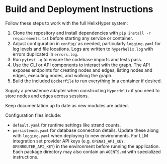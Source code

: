 # Build and Deployment Instructions

Follow these steps to work with the full HelixHyper system:

1. Clone the repository and install dependencies with `pip install -r requirements.txt` before starting any service or container.
2. Adjust configuration in `config/` as needed, particularly `logging.yaml` for log levels and file locations.
   Logs are written to `hyperhelix.log` with errors duplicated in `errors.log`.
3. Run `pytest -q` to ensure the codebase imports and tests pass.
4. Use the CLI or API components to interact with the graph. The API exposes endpoints for creating nodes and edges, listing nodes and edges, executing nodes, and walking the graph.
5. Build the included `Dockerfile` to run everything in a container if desired.

Supply a persistence adapter when constructing `HyperHelix` if you need to
store nodes and edges across sessions.

Keep documentation up to date as new modules are added.

Configuration files include:
- `default.yaml` for runtime settings like strand counts.
- `persistence.yaml` for database connection details.
Update these along with `logging.yaml` when deploying to new environments.
For LLM integration set provider API keys (e.g. `OPENAI_API_KEY`, `OPENROUTER_API_KEY`) in the environment before running the application.
Each package directory may also contain an `AGENTS.md` with specialized instructions.
